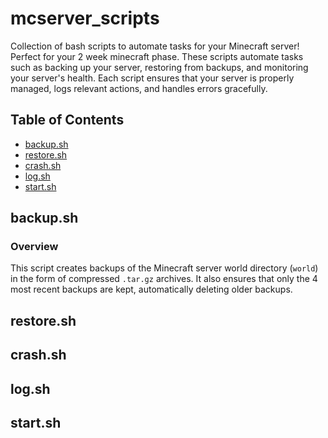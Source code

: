# mcserver_scripts
Collection of bash scripts to automate tasks for your Minecraft server! Perfect for your 2 week minecraft phase. These scripts automate tasks such as backing up your server, restoring from backups, and monitoring your server's health. Each script ensures that your server is properly managed, logs relevant actions, and handles errors gracefully.


## Table of Contents

- [backup.sh](#backup.sh)
- [restore.sh](#restore.sh)
- [crash.sh](#crash.sh)
- [log.sh](#log.sh)
- [start.sh](#start.sh)

## backup.sh
### Overview
This script creates backups of the Minecraft server world directory (```world```) in the form of compressed ```.tar.gz``` archives. It also ensures that only the 4 most recent backups are kept, automatically deleting older backups.
## restore.sh

## crash.sh

## log.sh

## start.sh

